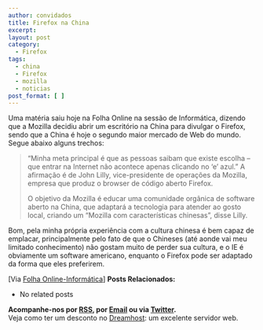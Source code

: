 ```yaml
---
author: convidados
title: Firefox na China
excerpt:
layout: post
category:
  - Firefox
tags:
  - china
  - Firefox
  - mozilla
  - noticias
post_format: [ ]
---
```

Uma matéria saiu hoje na Folha Online na sessão de Informática, dizendo que a Mozilla decidiu abrir um escritório na China para divulgar o Firefox, sendo que a China é hoje o segundo maior mercado de Web do mundo. Segue abaixo alguns trechos:

> “Minha meta principal é que as pessoas saibam que existe escolha –que entrar na Internet não acontece apenas clicando no ‘e’ azul.” A afirmação é de John Lilly, vice-presidente de operações da Mozilla, empresa que produz o browser de código aberto Firefox.
> 
> O objetivo da Mozilla é educar uma comunidade orgânica de software aberto na China, que adaptará a tecnologia para atender ao gosto local, criando um “Mozilla com características chinesas”, disse Lilly.

Bom, pela minha própria experiência com a cultura chinesa é bem capaz de emplacar, principalmente pelo fato de que o Chineses (até aonde vai meu limitado conhecimento) não gostam muito de perder sua cultura, e o IE é obviamente um software americano, enquanto o Firefox pode ser adaptado da forma que eles preferirem.

[Via [Folha Online-Informática][1]] 
**Posts Relacionados:** 
*   No related posts









**Acompanhe-nos por [ RSS][3], por [Email][4] ou via [Twitter][5].**  
Veja como ter um desconto no [Dreamhost][6]: um excelente servidor web.

 [1]: http://www1.folha.uol.com.br/folha/informatica/ult124u21541.shtml "Rival da Microsoft, Mozilla quer "
 [2]: https://twitter.com/share
 [3]: http://feeds.feedburner.com/VidaGeek
 [4]: http://feedburner.google.com/fb/a/mailverify?uri=VidaGeek&loc=pt_BR
 [5]: http://twitter.com/blogvidageek
 [6]: http://vidageek.net/dreamhost/
